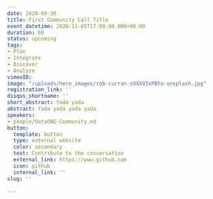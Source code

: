 ```yaml
---
date: 2020-09-30
title: First Community Call Title
event_datetime: 2020-11-05T17:00:00.000+00:00
duration: 60
status: upcoming
tags:
- Plan
- Integrate
- Discover
- Analyze
vimeoID: 
image: "/uploads/hero_images/rob-curran-sUXXO3xPBYo-unsplash.jpg"
registration_link: ''
disqus_shortname: ''
short_abstract: Yada yada
abstract: Yada yada yada yada.
speakers:
- people/DataONE-Community.md
button:
  template: button
  type: external website
  color: secondary
  text: Contribute to the conversation
  external_link: https://www.github.com
  icon: github
  internal_link: ''
slug: ''

---
```


